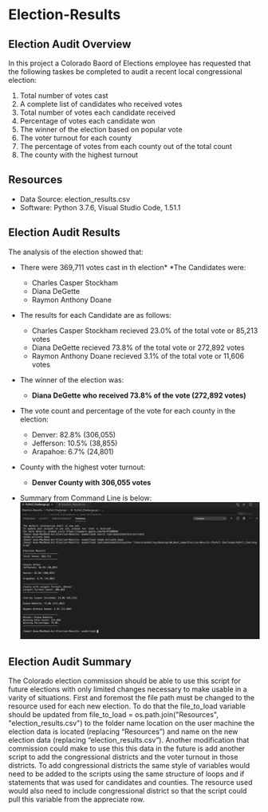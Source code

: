 # Election-Results

## Election Audit Overview
In this project a Colorado Baord of Elections employee has requested that the following taskes be completed to audit a recent local congressional election:

1. Total number of votes cast
2. A complete list of candidates who received votes
3. Total number of votes each candidate received
4. Percentage of votes each candidate won
5. The winner of the election based on popular vote
6. The voter turnout for each county
7. The percentage of votes from each county out of the total count
8. The county with the highest turnout

## Resources
* Data Source: election_results.csv
* Software: Python 3.7.6, Visual Studio Code, 1.51.1

## Election Audit Results 
The analysis of the election showed that:

* There were 369,711 votes cast in th election*
*The Candidates were:
  * Charles Casper Stockham
  * Diana DeGette
  * Raymon Anthony Doane 

* The results for each Candidate are as follows:
  * Charles Casper Stockham recieved 23.0% of the total vote or 85,213 votes
  * Diana DeGette recieved 73.8% of the total vote or 272,892 votes
  * Raymon Anthony Doane recieved 3.1% of the total vote or 11,606 votes
  
* The winner of the election was:
  * **Diana DeGette who received 73.8% of the vote (272,892 votes)**
  
* The vote count and percentage of the vote for each county in the election:
  * Denver: 82.8% (306,055)
  * Jefferson: 10.5% (38,855)
  * Arapahoe: 6.7% (24,801)

* County with the highest voter turnout:
  * **Denver County with 306,055 votes**

* Summary from Command Line is below:
![](https://github.com/AsaHolley/Election-Results-/blob/main/PyPoll%20Challenge/Python%20Terminal%20for%20Election%20Audit.png)


## Election Audit Summary
The Colorado election commission should be able to use this script for future elections with only limited changes necessary to make usable in a varity of situations.  First and foremost the  file path must be changed to the resource used for each new election. To do that the file_to_load variable should be updated from file_to_load = os.path.join("Resources", "election_results.csv") to the folder name location on the user machine the election data is located (replacing “Resources”) and name on the new election data (replacing “election_results.csv”). Another modification that commission could make to use this this data in the future is add another script to add the congressional districts and the voter turnout in those districts. To add congressional districts the same style of variables would need to be added to the scripts using the same structure of loops and if statements that was used for candidates and counties. The resource used would also need to include congressional district so that the script could pull this variable from the appreciate row. 
